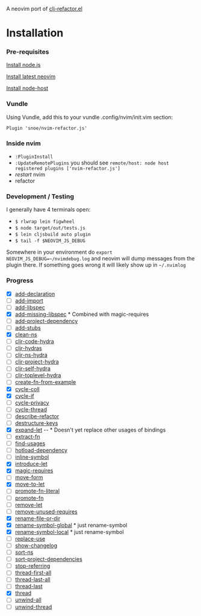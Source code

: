 A neovim port of [clj-refactor.el](https://github.com/clojure-emacs/clj-refactor.el)

# Installation

### Pre-requisites
[Install node.js](https://nodejs.org)

[Install latest neovim](https://github.com/neovim/neovim/wiki/Installing-Neovim)

[Install node-host](https://github.com/neovim/node-host)

### Vundle

Using Vundle, add this to your vundle .config/nvim/init.vim section:

```
Plugin 'snoe/nvim-refactor.js'
```

### Inside nvim
- `:PluginInstall`
- `:UpdateRemotePlugins` you should see `remote/host: node host registered plugins ['nvim-refactor.js']` 
- *restart* nvim
- refactor

### Development / Testing

I generally have 4 terminals open:

- `$ rlwrap lein figwheel`
- `$ node target/out/tests.js`
- `$ lein cljsbuild auto plugin`
- `$ tail -f $NEOVIM_JS_DEBUG`

Somewhere in your environment do `export NEOVIM_JS_DEBUG=~/nvimdebug.log` and neovim will dump messages from the plugin there. If something goes wrong it will likely show up in `~/.nvimlog`

### Progress

- [x] [add-declaration](https://github.com/clojure-emacs/clj-refactor.el/blob/master/examples/add-declaration.gif)
- [ ] [add-import](https://github.com/clojure-emacs/clj-refactor.el/blob/master/examples/add-import.gif)
- [ ] [add-libspec](https://github.com/clojure-emacs/clj-refactor.el/blob/master/examples/add-libspec.gif)
- [x] [add-missing-libspec](https://github.com/clojure-emacs/clj-refactor.el/blob/master/examples/add-missing-libspec.gif) * Combined with magic-requires
- [ ] [add-project-dependency](https://github.com/clojure-emacs/clj-refactor.el/blob/master/examples/add-project-dependency.gif)
- [ ] [add-stubs](https://github.com/clojure-emacs/clj-refactor.el/blob/master/examples/add-stubs.gif)
- [x] [clean-ns](https://github.com/clojure-emacs/clj-refactor.el/blob/master/examples/clean-ns.gif)
- [ ] [cljr-code-hydra](https://github.com/clojure-emacs/clj-refactor.el/blob/master/examples/cljr-code-hydra.gif)
- [ ] [cljr-hydras](https://github.com/clojure-emacs/clj-refactor.el/blob/master/examples/cljr-hydras.gif)
- [ ] [cljr-ns-hydra](https://github.com/clojure-emacs/clj-refactor.el/blob/master/examples/cljr-ns-hydra.gif)
- [ ] [cljr-project-hydra](https://github.com/clojure-emacs/clj-refactor.el/blob/master/examples/cljr-project-hydra.gif)
- [ ] [cljr-self-hydra](https://github.com/clojure-emacs/clj-refactor.el/blob/master/examples/cljr-self-hydra.gif)
- [ ] [cljr-toplevel-hydra](https://github.com/clojure-emacs/clj-refactor.el/blob/master/examples/cljr-toplevel-hydra.gif)
- [ ] [create-fn-from-example](https://github.com/clojure-emacs/clj-refactor.el/blob/master/examples/create-fn-from-example.gif)
- [x] [cycle-coll](https://github.com/clojure-emacs/clj-refactor.el/blob/master/examples/cycle-coll.gif)
- [x] [cycle-if](https://github.com/clojure-emacs/clj-refactor.el/blob/master/examples/cycle-if.gif)
- [ ] [cycle-privacy](https://github.com/clojure-emacs/clj-refactor.el/blob/master/examples/cycle-privacy.gif)
- [ ] [cycle-thread](https://github.com/clojure-emacs/clj-refactor.el/blob/master/examples/cycle-thread.gif)
- [ ] [describe-refactor](https://github.com/clojure-emacs/clj-refactor.el/blob/master/examples/describe-refactor.gif)
- [ ] [destructure-keys](https://github.com/clojure-emacs/clj-refactor.el/blob/master/examples/destructure-keys.gif)
- [x] [expand-let](https://github.com/clojure-emacs/clj-refactor.el/blob/master/examples/expand-let.gif)
-- * Doesn't yet replace other usages of bindings
- [ ] [extract-fn](https://github.com/clojure-emacs/clj-refactor.el/blob/master/examples/extract-fn.gif)
- [ ] [find-usages](https://github.com/clojure-emacs/clj-refactor.el/blob/master/examples/find-usages.gif)
- [ ] [hotload-dependency](https://github.com/clojure-emacs/clj-refactor.el/blob/master/examples/hotload-dependency.gif)
- [ ] [inline-symbol](https://github.com/clojure-emacs/clj-refactor.el/blob/master/examples/inline-symbol.gif)
- [x] [introduce-let](https://github.com/clojure-emacs/clj-refactor.el/blob/master/examples/introduce-let.gif)
- [x] [magic-requires](https://github.com/clojure-emacs/clj-refactor.el/blob/master/examples/magic-requires.gif)
- [ ] [move-form](https://github.com/clojure-emacs/clj-refactor.el/blob/master/examples/move-form.gif)
- [x] [move-to-let](https://github.com/clojure-emacs/clj-refactor.el/blob/master/examples/move-to-let.gif)
- [ ] [promote-fn-literal](https://github.com/clojure-emacs/clj-refactor.el/blob/master/examples/promote-fn-literal.gif)
- [ ] [promote-fn](https://github.com/clojure-emacs/clj-refactor.el/blob/master/examples/promote-fn.gif)
- [ ] [remove-let](https://github.com/clojure-emacs/clj-refactor.el/blob/master/examples/remove-let.gif)
- [ ] [remove-unused-requires](https://github.com/clojure-emacs/clj-refactor.el/blob/master/examples/remove-unused-requires.gif)
- [x] [rename-file-or-dir](https://github.com/clojure-emacs/clj-refactor.el/blob/master/examples/rename-file-or-dir.gif)
- [x] [rename-symbol-global](https://github.com/clojure-emacs/clj-refactor.el/blob/master/examples/rename-symbol-global.gif) * just rename-symbol
- [x] [rename-symbol-local](https://github.com/clojure-emacs/clj-refactor.el/blob/master/examples/rename-symbol-local.gif) * just rename-symbol
- [ ] [replace-use](https://github.com/clojure-emacs/clj-refactor.el/blob/master/examples/replace-use.gif)
- [ ] [show-changelog](https://github.com/clojure-emacs/clj-refactor.el/blob/master/examples/show-changelog.gif)
- [ ] [sort-ns](https://github.com/clojure-emacs/clj-refactor.el/blob/master/examples/sort-ns.gif)
- [ ] [sort-project-dependencies](https://github.com/clojure-emacs/clj-refactor.el/blob/master/examples/sort-project-dependencies.gif)
- [ ] [stop-referring](https://github.com/clojure-emacs/clj-refactor.el/blob/master/examples/stop-referring.gif)
- [ ] [thread-first-all](https://github.com/clojure-emacs/clj-refactor.el/blob/master/examples/thread-first-all.gif)
- [ ] [thread-last-all](https://github.com/clojure-emacs/clj-refactor.el/blob/master/examples/thread-last-all.gif)
- [ ] [thread-last](https://github.com/clojure-emacs/clj-refactor.el/blob/master/examples/thread-last.gif)
- [x] [thread](https://github.com/clojure-emacs/clj-refactor.el/blob/master/examples/thread.gif)
- [ ] [unwind-all](https://github.com/clojure-emacs/clj-refactor.el/blob/master/examples/unwind-all.gif)
- [ ] [unwind-thread](https://github.com/clojure-emacs/clj-refactor.el/blob/master/examples/unwind-thread.gif)
